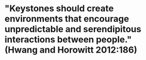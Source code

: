 # "Keystones should create environments that encourage unpredictable and serendipitous interactions between people." (Hwang and Horowitt 2012:186)